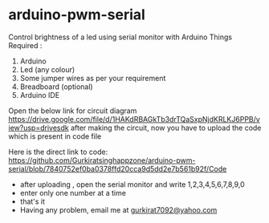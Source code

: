 # arduino-pwm-serial
Control brightness of a led using serial monitor with Arduino
Things Required :
1. Arduino
2. Led (any colour)
3. Some jumper wires as per your requirement
4. Breadboard (optional)
5. Arduino IDE
 
Open the below link for circuit diagram
https://drive.google.com/file/d/1HAKdRBAGkTb3drTQaSxpNjdKRLKJ6PPB/view?usp=drivesdk
after making the circuit, now you have to upload the code which is present in code file 

Here is the direct link to code: https://github.com/Gurkiratsinghappzone/arduino-pwm-serial/blob/7840752ef0ba0378ffd20cca9d5dd2e7b561b92f/Code
 * after uploading , open the serial monitor and write 1,2,3,4,5,6,7,8,9,0
 * enter only one number at a time
 * that's it 
 * Having any problem, email me at gurkirat7092@yahoo.com

